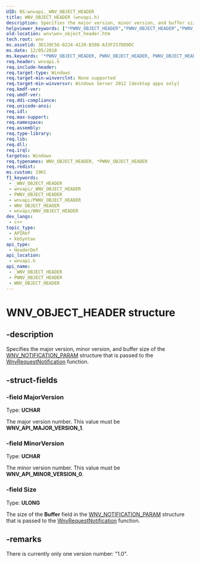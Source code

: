 ```yaml
---
UID: NS:wnvapi._WNV_OBJECT_HEADER
title: WNV_OBJECT_HEADER (wnvapi.h)
description: Specifies the major version, minor version, and buffer size of the WNV_NOTIFICATION_PARAM structure that is passed to the WnvRequestNotification function.
helpviewer_keywords: ["*PWNV_OBJECT_HEADER","PWNV_OBJECT_HEADER","PWNV_OBJECT_HEADER structure pointer [Windows Network Virtualization]","WNV_OBJECT_HEADER","WNV_OBJECT_HEADER structure [Windows Network Virtualization]","wnv.wnv_object_header","wnvapi/PWNV_OBJECT_HEADER","wnvapi/WNV_OBJECT_HEADER"]
old-location: wnv\wnv_object_header.htm
tech.root: wnv
ms.assetid: 3D139C56-0224-4120-B308-A33F257DD9DC
ms.date: 12/05/2018
ms.keywords: '*PWNV_OBJECT_HEADER, PWNV_OBJECT_HEADER, PWNV_OBJECT_HEADER structure pointer [Windows Network Virtualization], WNV_OBJECT_HEADER, WNV_OBJECT_HEADER structure [Windows Network Virtualization], wnv.wnv_object_header, wnvapi/PWNV_OBJECT_HEADER, wnvapi/WNV_OBJECT_HEADER'
req.header: wnvapi.h
req.include-header: 
req.target-type: Windows
req.target-min-winverclnt: None supported
req.target-min-winversvr: Windows Server 2012 [desktop apps only]
req.kmdf-ver: 
req.umdf-ver: 
req.ddi-compliance: 
req.unicode-ansi: 
req.idl: 
req.max-support: 
req.namespace: 
req.assembly: 
req.type-library: 
req.lib: 
req.dll: 
req.irql: 
targetos: Windows
req.typenames: WNV_OBJECT_HEADER, *PWNV_OBJECT_HEADER
req.redist: 
ms.custom: 19H1
f1_keywords:
 - _WNV_OBJECT_HEADER
 - wnvapi/_WNV_OBJECT_HEADER
 - PWNV_OBJECT_HEADER
 - wnvapi/PWNV_OBJECT_HEADER
 - WNV_OBJECT_HEADER
 - wnvapi/WNV_OBJECT_HEADER
dev_langs:
 - c++
topic_type:
 - APIRef
 - kbSyntax
api_type:
 - HeaderDef
api_location:
 - wnvapi.h
api_name:
 - _WNV_OBJECT_HEADER
 - PWNV_OBJECT_HEADER
 - WNV_OBJECT_HEADER
---
```


# WNV_OBJECT_HEADER structure


## -description

Specifies the major version, minor version, and buffer size of the <a href="/windows/desktop/api/wnvapi/ns-wnvapi-wnv_notification_param">WNV_NOTIFICATION_PARAM</a> structure that is passed to the <a href="/previous-versions/windows/desktop/api/wnvapi/nf-wnvapi-wnvrequestnotification">WnvRequestNotification</a> function.

## -struct-fields

### -field MajorVersion

Type: <b>UCHAR</b>

The major version number. This value must be <b>WNV_API_MAJOR_VERSION_1</b>.

### -field MinorVersion

Type: <b>UCHAR</b>

The minor version number. This value must be <b>WNV_API_MINOR_VERSION_0</b>.

### -field Size

Type: <b>ULONG</b>

The size of the <b>Buffer</b> field in the <a href="/windows/desktop/api/wnvapi/ns-wnvapi-wnv_notification_param">WNV_NOTIFICATION_PARAM</a> structure that is passed to the <a href="/previous-versions/windows/desktop/api/wnvapi/nf-wnvapi-wnvrequestnotification">WnvRequestNotification</a> function.

## -remarks

There is currently only one version number: "1.0".

